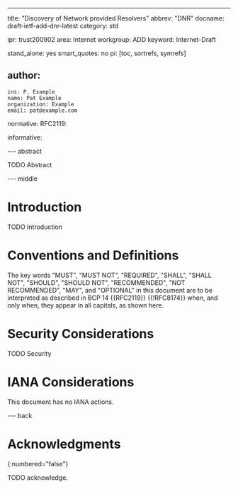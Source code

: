 ---
title: "Discovery of Network provided Resolvers"
abbrev: "DNR"
docname: draft-ietf-add-dnr-latest
category: std

ipr: trust200902
area: Internet
workgroup: ADD
keyword: Internet-Draft

stand_alone: yes
smart_quotes: no
pi: [toc, sortrefs, symrefs]

author:
 -
    ins: P. Example
    name: Pat Example
    organization: Example 
    email: pat@example.com

normative:
  RFC2119:

informative:



--- abstract

TODO Abstract

--- middle

# Introduction

TODO Introduction


# Conventions and Definitions

The key words "MUST", "MUST NOT", "REQUIRED", "SHALL", "SHALL NOT", "SHOULD",
"SHOULD NOT", "RECOMMENDED", "NOT RECOMMENDED", "MAY", and "OPTIONAL" in this
document are to be interpreted as described in BCP 14 {{RFC2119}} {{!RFC8174}}
when, and only when, they appear in all capitals, as shown here.


# Security Considerations

TODO Security


# IANA Considerations

This document has no IANA actions.



--- back

# Acknowledgments
{:numbered="false"}

TODO acknowledge.
